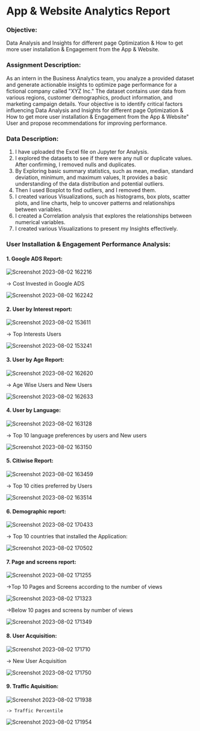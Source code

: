# App & Website Analytics Report

### Objective: 
Data Analysis and Insights for different page Optimization & How to get more user installation & Engagement from the App & Website.

### Assignment Description:

As an intern in the Business Analytics team, you analyze a provided dataset and generate actionable insights to optimize page performance for a fictional company called "XYZ Inc." The dataset contains user data from various regions, customer demographics, product information, and marketing campaign details. Your objective is to identify critical factors influencing Data Analysis and Insights for different page Optimization & How to get more user installation & Engagement from the App & Website" User and propose recommendations for improving performance.

### Data Description:
   1. I have uploaded the Excel file on Jupyter for Analysis.
   2. I explored the datasets to see if there were any null or duplicate values. After confirming, I removed nulls and duplicates.
   3. By Exploring basic summary statistics, such as mean, median, standard deviation, minimum, and maximum values, It provides a basic understanding of the data distribution and 
   potential outliers.
   4. Then I used Boxplot to find outliers, and I removed them.
   5. I created various Visualizations, such as histograms, box plots, scatter plots, and line charts, help to uncover patterns and relationships between variables.
   6. I created a Correlation analysis that explores the relationships between numerical variables.
   7. I created various Visualizations to present my Insights effectively. 
      
### User Installation & Engagement Performance Analysis:

#### 1. Google ADS Report: 

 ![Screenshot 2023-08-02 162216](https://github.com/Munavar7420/App-Website-_analytics_report/assets/112122147/5cf0209d-bdf5-411b-86da-ff6b3926a7f4)

   -> Cost Invested in Google ADS
   
   ![Screenshot 2023-08-02 162242](https://github.com/Munavar7420/App-Website-_analytics_report/assets/112122147/a9bfe439-1833-450d-a926-d214e6bb51cf)

   

#### 2. User by Interest report:
    
   ![Screenshot 2023-08-02 153611](https://github.com/Munavar7420/App-Website-_analytics_report/assets/112122147/946e6d19-d2f8-4a74-924f-5208c73e1332)

   -> Top Interests Users

   ![Screenshot 2023-08-02 153241](https://github.com/Munavar7420/App-Website-_analytics_report/assets/112122147/291c8550-a1c0-448b-8252-1e2e96c776e6)

#### 3. User by Age Report:

   ![Screenshot 2023-08-02 162620](https://github.com/Munavar7420/App-Website-_analytics_report/assets/112122147/2041ce14-9dcb-4f17-b692-42abc3c88d4f)

   -> Age Wise Users and New Users

   ![Screenshot 2023-08-02 162633](https://github.com/Munavar7420/App-Website-_analytics_report/assets/112122147/fbb51a26-5b12-4677-b933-f39c3841bf69)

#### 4. User by Language:

   ![Screenshot 2023-08-02 163128](https://github.com/Munavar7420/App-Website-_analytics_report/assets/112122147/34d4bfbc-51a4-41b4-9447-f8675f48be16)

   -> Top 10 language preferences by users and New users

   ![Screenshot 2023-08-02 163150](https://github.com/Munavar7420/App-Website-_analytics_report/assets/112122147/fa43d4e1-9c07-47e6-8211-dd9b991bb4e5)

#### 5. Citiwise Report:

   ![Screenshot 2023-08-02 163459](https://github.com/Munavar7420/App-Website-_analytics_report/assets/112122147/6c91b290-488b-4c3b-ae6e-23a6cc408171)

   -> Top 10 cities preferred by Users

   ![Screenshot 2023-08-02 163514](https://github.com/Munavar7420/App-Website-_analytics_report/assets/112122147/72286fd3-a573-4767-a93f-edd2edc7c47a)

#### 6. Demographic report:

   ![Screenshot 2023-08-02 170433](https://github.com/Munavar7420/App-Website-_analytics_report/assets/112122147/3e136ab0-0e87-4db3-a0de-7b63b2604e75)

   -> Top 10 countries that installed the Application:

   ![Screenshot 2023-08-02 170502](https://github.com/Munavar7420/App-Website-_analytics_report/assets/112122147/d3fac30d-8144-47e0-b151-1609b422c56f)

#### 7. Page and screens report:

   ![Screenshot 2023-08-02 171255](https://github.com/Munavar7420/App-Website-_analytics_report/assets/112122147/2fa3d764-2340-46ec-8cf6-ef1a21ae761d)

   ->Top 10 Pages and Screens according to the number of views

   ![Screenshot 2023-08-02 171323](https://github.com/Munavar7420/App-Website-_analytics_report/assets/112122147/fa6abea6-f355-4fd2-b3c1-f14e033b3d49)

   ->Below 10 pages and screens by number of views

   ![Screenshot 2023-08-02 171349](https://github.com/Munavar7420/App-Website-_analytics_report/assets/112122147/fd63f2d0-a989-474c-86cf-955202b6f357)

#### 8. User Acquisition:

   ![Screenshot 2023-08-02 171710](https://github.com/Munavar7420/App-Website-_analytics_report/assets/112122147/47b7517d-9fb2-4600-8104-004093099d97)

   -> New User Acquisition

   ![Screenshot 2023-08-02 171750](https://github.com/Munavar7420/App-Website-_analytics_report/assets/112122147/fd172a0b-8308-4347-b7ff-707980aff507)

#### 9. Traffic Aquisition:

   ![Screenshot 2023-08-02 171938](https://github.com/Munavar7420/App-Website-_analytics_report/assets/112122147/ad303efb-1944-4fe3-a5c3-79f3eb187995)

    -> Traffic Percentile

   ![Screenshot 2023-08-02 171954](https://github.com/Munavar7420/App-Website-_analytics_report/assets/112122147/0bfa69a7-5c0e-46b4-9901-42cea1d4ea3c)

